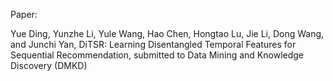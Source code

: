 Paper:

Yue Ding, Yunzhe Li, Yule Wang, Hao Chen, Hongtao Lu, Jie Li, Dong Wang, and Junchi Yan, DiTSR: Learning Disentangled Temporal Features for Sequential Recommendation, submitted to Data Mining and Knowledge Discovery (DMKD)


